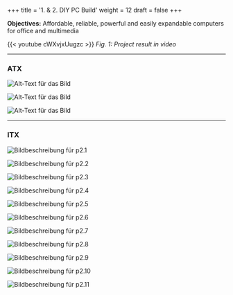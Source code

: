 +++
title = '1. & 2. DIY PC Build'
weight = 12
draft = false
+++

**Objectives:** Affordable, reliable, powerful and easily expandable computers for office and multimedia 


{{< youtube cWXvjxUugzc >}}
*Fig. 1: Project result in video*

---

### ATX

![Alt-Text für das Bild](/img/p1.1.jpg)  

![Alt-Text für das Bild](/img/p1.2.jpg)  

![Alt-Text für das Bild](/img/p1.3.jpg)  

---

### ITX  

![Bildbeschreibung für p2.1](/img/p2.1.jpg)

![Bildbeschreibung für p2.2](/img/p2.2.jpg)

![Bildbeschreibung für p2.3](/img/p2.3.jpg)

![Bildbeschreibung für p2.4](/img/p2.4.jpg)

![Bildbeschreibung für p2.5](/img/p2.5.jpg)

![Bildbeschreibung für p2.6](/img/p2.6.jpg)

![Bildbeschreibung für p2.7](/img/p2.7.jpg)

![Bildbeschreibung für p2.8](/img/p2.8.jpg)

![Bildbeschreibung für p2.9](/img/p2.9.jpg)

![Bildbeschreibung für p2.10](/img/p2.10.jpg)

![Bildbeschreibung für p2.11](/img/p2.11.jpg)

